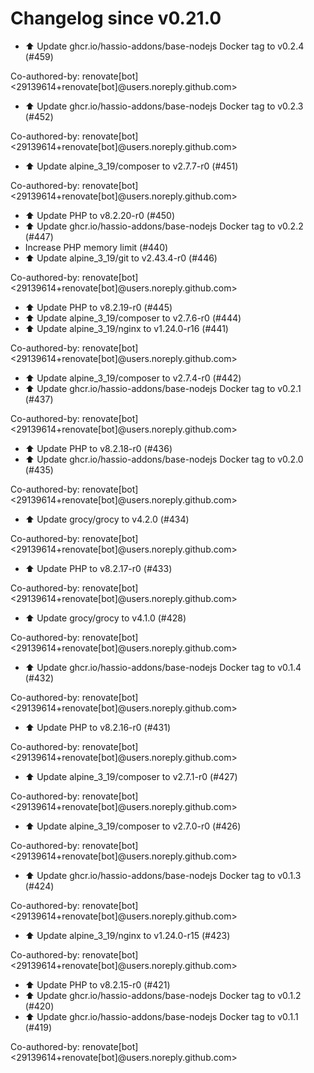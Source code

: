 # Changelog since v0.21.0
- ⬆️ Update ghcr.io/hassio-addons/base-nodejs Docker tag to v0.2.4 (#459)

Co-authored-by: renovate[bot] <29139614+renovate[bot]@users.noreply.github.com> 
- ⬆️ Update ghcr.io/hassio-addons/base-nodejs Docker tag to v0.2.3 (#452)

Co-authored-by: renovate[bot] <29139614+renovate[bot]@users.noreply.github.com> 
- ⬆️ Update alpine_3_19/composer to v2.7.7-r0 (#451)

Co-authored-by: renovate[bot] <29139614+renovate[bot]@users.noreply.github.com> 
- ⬆️ Update PHP to v8.2.20-r0 (#450) 
- ⬆️ Update ghcr.io/hassio-addons/base-nodejs Docker tag to v0.2.2 (#447) 
- Increase PHP memory limit (#440) 
- ⬆️ Update alpine_3_19/git to v2.43.4-r0 (#446)

Co-authored-by: renovate[bot] <29139614+renovate[bot]@users.noreply.github.com> 
- ⬆️ Update PHP to v8.2.19-r0 (#445) 
- ⬆️ Update alpine_3_19/composer to v2.7.6-r0 (#444) 
- ⬆️ Update alpine_3_19/nginx to v1.24.0-r16 (#441)

Co-authored-by: renovate[bot] <29139614+renovate[bot]@users.noreply.github.com> 
- ⬆️ Update alpine_3_19/composer to v2.7.4-r0 (#442) 
- ⬆️ Update ghcr.io/hassio-addons/base-nodejs Docker tag to v0.2.1 (#437)

Co-authored-by: renovate[bot] <29139614+renovate[bot]@users.noreply.github.com> 
- ⬆️ Update PHP to v8.2.18-r0 (#436) 
- ⬆️ Update ghcr.io/hassio-addons/base-nodejs Docker tag to v0.2.0 (#435)

Co-authored-by: renovate[bot] <29139614+renovate[bot]@users.noreply.github.com> 
- ⬆️ Update grocy/grocy to v4.2.0 (#434)

Co-authored-by: renovate[bot] <29139614+renovate[bot]@users.noreply.github.com> 
- ⬆️ Update PHP to v8.2.17-r0 (#433)

Co-authored-by: renovate[bot] <29139614+renovate[bot]@users.noreply.github.com> 
- ⬆️ Update grocy/grocy to v4.1.0 (#428)

Co-authored-by: renovate[bot] <29139614+renovate[bot]@users.noreply.github.com> 
- ⬆️ Update ghcr.io/hassio-addons/base-nodejs Docker tag to v0.1.4 (#432)

Co-authored-by: renovate[bot] <29139614+renovate[bot]@users.noreply.github.com> 
- ⬆️ Update PHP to v8.2.16-r0 (#431)

Co-authored-by: renovate[bot] <29139614+renovate[bot]@users.noreply.github.com> 
- ⬆️ Update alpine_3_19/composer to v2.7.1-r0 (#427)

Co-authored-by: renovate[bot] <29139614+renovate[bot]@users.noreply.github.com> 
- ⬆️ Update alpine_3_19/composer to v2.7.0-r0 (#426)

Co-authored-by: renovate[bot] <29139614+renovate[bot]@users.noreply.github.com> 
- ⬆️ Update ghcr.io/hassio-addons/base-nodejs Docker tag to v0.1.3 (#424)

Co-authored-by: renovate[bot] <29139614+renovate[bot]@users.noreply.github.com> 
- ⬆️ Update alpine_3_19/nginx to v1.24.0-r15 (#423)

Co-authored-by: renovate[bot] <29139614+renovate[bot]@users.noreply.github.com> 
- ⬆️ Update PHP to v8.2.15-r0 (#421) 
- ⬆️ Update ghcr.io/hassio-addons/base-nodejs Docker tag to v0.1.2 (#420) 
- ⬆️ Update ghcr.io/hassio-addons/base-nodejs Docker tag to v0.1.1 (#419)

Co-authored-by: renovate[bot] <29139614+renovate[bot]@users.noreply.github.com> 
